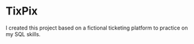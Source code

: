 # TixPix
I created this project based on a fictional ticketing platform to practice on my SQL skills.
